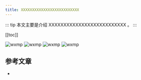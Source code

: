 ```yaml
---
title: XXXXXXXXXXXXXXXXXXXXXXXXXX
---
```


::: tip
本文主要是介绍 XXXXXXXXXXXXXXXXXXXXXXXXXX 。
:::

[[toc]]

<img class= "zoom-custom-imgs" :src="$withBase('/assets/img/framework/basic/intro-1.png')" alt="wxmp">
<img class= "zoom-custom-imgs" :src="$withBase('/assets/img/framework/log/intro-1.png')" alt="wxmp">
<img class= "zoom-custom-imgs" :src="$withBase('/assets/img/framework/orm/intro-1.png')" alt="wxmp">

<img class= "zoom-custom-imgs" :src="$withBase('/assets/img/architecture/basic/intro-1.png')" alt="wxmp">


## 参考文章
* 